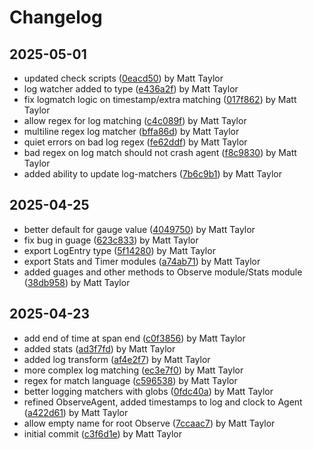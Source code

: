 # Changelog


## 2025-05-01
- updated check scripts ([0eacd50](https://github.com/mjt-engine/observe/commit/0eacd50bb46f30617fb6b44e7d3411ae8684d0b9)) by Matt Taylor
- log watcher added to type ([e436a2f](https://github.com/mjt-engine/observe/commit/e436a2fed3767a030fd500c172ce5f46de1931e2)) by Matt Taylor
- fix logmatch logic on timestamp/extra matching ([017f862](https://github.com/mjt-engine/observe/commit/017f8620aaca26d5b18874c6fec67e83231e2f46)) by Matt Taylor
- allow regex for log matching ([c4c089f](https://github.com/mjt-engine/observe/commit/c4c089fe70d9b2360643376d8a82702df9f399a1)) by Matt Taylor
- multiline regex log matcher ([bffa86d](https://github.com/mjt-engine/observe/commit/bffa86d17ae83153133d28e688418cb6c90b6173)) by Matt Taylor
- quiet errors on bad log regex ([fe62ddf](https://github.com/mjt-engine/observe/commit/fe62ddfe6b515cf4e3b194f1f71ec469a3390541)) by Matt Taylor
- bad regex on log match should not crash agent ([f8c9830](https://github.com/mjt-engine/observe/commit/f8c98307471d27de0b23945adb6b58b0657c914e)) by Matt Taylor
- added ability to update log-matchers ([7b6c9b1](https://github.com/mjt-engine/observe/commit/7b6c9b14046350439fd91a7cf7ad21282fd8eff0)) by Matt Taylor

## 2025-04-25
- better default for gauge value ([4049750](https://github.com/mjt-engine/observe/commit/4049750677f36e672b104b0b2b708e9301059764)) by Matt Taylor
- fix bug in guage ([623c833](https://github.com/mjt-engine/observe/commit/623c833e5c0c01adb60c2f27cea32fb48e34867d)) by Matt Taylor
- export LogEntry type ([5f14280](https://github.com/mjt-engine/observe/commit/5f142805aa0e58fd61c638d92c1bb01ba4f1cf0e)) by Matt Taylor
- export Stats and Timer modules ([a74ab71](https://github.com/mjt-engine/observe/commit/a74ab71a19e74f800d783519dbb03aeab1783e1e)) by Matt Taylor
- added guages and other methods to Observe module/Stats module ([38db958](https://github.com/mjt-engine/observe/commit/38db958629ad5a03c413b79f38b7e155f6f245d9)) by Matt Taylor

## 2025-04-23
- add end of time at span end ([c0f3856](https://github.com/mjt-engine/observe/commit/c0f3856c05a9d6cdb0a272e64187758368356dd1)) by Matt Taylor
- added stats ([ad3f7fd](https://github.com/mjt-engine/observe/commit/ad3f7fd6572a368c0dc1cbc16467068be6959899)) by Matt Taylor
- added log transform ([af4e2f7](https://github.com/mjt-engine/observe/commit/af4e2f7487e765a5a61cad6ec0787da5b8850831)) by Matt Taylor
- more complex log matching ([ec3e7f0](https://github.com/mjt-engine/observe/commit/ec3e7f087eadcefa771eef0ece928bda92338001)) by Matt Taylor
- regex for match language ([c596538](https://github.com/mjt-engine/observe/commit/c5965384156f34464132ea5efc323187dc0347eb)) by Matt Taylor
- better logging matchers with globs ([0fdc40a](https://github.com/mjt-engine/observe/commit/0fdc40ac36699bac1c6bda9bef8f9213d8621246)) by Matt Taylor
- refined ObserveAgent, added timestamps to log and clock to Agent ([a422d61](https://github.com/mjt-engine/observe/commit/a422d61169ea46d38f7811809e675e7c39498171)) by Matt Taylor
- allow empty name for root Observe ([7ccaac7](https://github.com/mjt-engine/observe/commit/7ccaac756e117347193218e0813c2080e8e8e6e6)) by Matt Taylor
- initial commit ([c3f6d1e](https://github.com/mjt-engine/observe/commit/c3f6d1e368d46baf03cd925282de39fa1f0b527b)) by Matt Taylor
